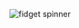 ![fidget spinner](https://s136sas.storage.yandex.net/rdisk/2f861ddd9588c7eebb3e2653f0a3cf78d35db42ddf92341e09034a8b7c270b58/5ff409ad/rWrGw1jWm9zdlHtFJwpGg3wqK3YszVSv0B6IFd7GAv6XqHRJp4w5uuNdebx_ekPhKOU5fTBuNz-znaehuMl6_g==?uid=96074466&filename=%2317%20-%20fidget%20spinner.png&disposition=inline&hash=&limit=0&content_type=image%2Fpng&owner_uid=96074466&fsize=32343&hid=62973bb8e25632dbf3b844c043cccc81&media_type=image&tknv=v2&etag=11da3035ad3d0bb15c18e33c560a67a2&rtoken=ZX6fHilLFdAz&force_default=yes&ycrid=na-3688786ea41651e45e624b4661ad65f9-downloader13h&ts=5b82178a40540&s=3d9efb61696a2d3d06f6d616cbd40481a9d6fb44694ac599b79795c0fd2c58d3&pb=U2FsdGVkX1_AGRp5iP6vheFbx5fQzftOl0AMtKtucwg9Lq7J3fU1n0ANM8G_Iu6GZakdFTaQqV2sZ91aZXYbx-nNFJi2lfD_Gs7Xz_xoKiU)
